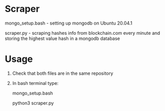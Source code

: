 # Scraper

mongo_setup.bash - setting up mongodb on Ubuntu 20.04.1

scraper.py - scraping hashes info from blockchain.com every minute and storing the highest value hash in a mongodb database

# Usage

1. Check that both files are in the same repository
2. In bash terminal type:

	mongo_setup.bash
	
	python3 scraper.py
